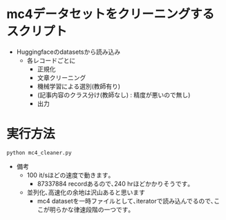 # mc4データセットをクリーニングするスクリプト
- Huggingfaceのdatasetsから読み込み
    - 各レコードごとに
        - 正規化
        - 文章クリーニング
        - 機械学習による選別(教師有り)
        - (記事内容のクラス分け(教師なし) : 精度が悪いので無し)
        - 出力

# 実行方法
```
python mc4_cleaner.py
```
- 備考
    - 100 it/sほどの速度で動きます｡
        - 87337884 recordあるので､240 hrほどかかりそうです｡
    - 並列化､高速化の余地は沢山あると思います
        - mc4 datasetを一時ファイルとして､iteratorで読み込んでるので､ここが明らかな律速段階の一つです｡
